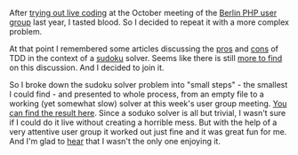 After [trying out live coding][small_steps] at the October meeting of the [Berlin PHP user group][bephpug] last year, I tasted blood. So I decided to repeat it with a more complex problem.

At that point I remembered some articles discussing the [pros] and [cons] of TDD in the context of a [sudoku] solver. Seems like there is still [more to find][google] on this discussion. And I decided to join it.

So I broke down the sudoku solver problem into "small steps" - the smallest I could find - and presented to whole process, from an empty file to a working (yet somewhat slow) solver at this week's user group meeting. [You can find the result here][code]. Since a soduko solver is all but trivial, I wasn't sure if I could do it live without creating a horrible mess. But with the help of a very attentive user group it worked out just fine and it was great fun for me. And I'm glad to [hear][comment] that I wasn't the only one enjoying it.

[small_steps]: small-steps-at-bephpug.html
[bephpug]: http://bephpug.de
[sudoku]: http://en.wikipedia.org/wiki/Sudoku
[google]: https://www.google.de/search?q=sudoku+tdd
[pros]: http://johannesbrodwall.com/2010/04/06/why-tdd-makes-a-lot-of-sense-for-sudoko/
[cons]: http://devgrind.com/2007/04/25/how-to-not-solve-a-sudoku/
[code]: static/res/sudoku_solver.zip
[comment]: https://twitter.com/IchHabRecht/status/430808466295648256